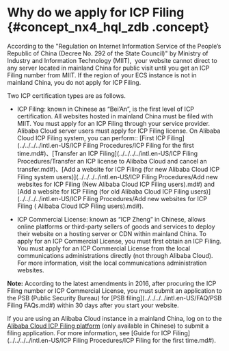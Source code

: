 # Why do we apply for ICP Filing {#concept_nx4_hql_zdb .concept}

According to the "Regulation on Internet Information Service of the People’s Republic of China \(Decree No. 292 of the State Council\)" by Ministry of Industry and Information Technology \(MIIT\),  your website cannot direct to any server located in mainland China for public visit until you get an ICP Filing number from MIIT. If the region of your ECS instance is not in mainland China, you do not apply for ICP Filing.

Two ICP certification types are as follows.

-   ICP Filing: known in Chinese as “Bei’An”, is the first level of ICP certification. All websites hosted in mainland China must be filed with MIIT. You must apply for an ICP Filing through your service provider. Alibaba Cloud server users must apply for ICP Filing license. On Alibaba Cloud ICP Filing system, you can perform:: [First ICP Filing](../../../../intl.en-US/ICP Filing Procedures/ICP Filing for the first time.md#)、[Transfer an ICP Filing](../../../../intl.en-US/ICP Filing Procedures/Transfer an ICP license to Alibaba Cloud and cancel an transfer.md#)、[Add a website for ICP Filing \(for new Alibaba Cloud ICP Filing system users\)](../../../../intl.en-US/ICP Filing Procedures/Add new websites for ICP Filing (New Alibaba Cloud ICP Filing users).md#) and [Add a website for ICP Filing \(for old Alibaba Cloud ICP Filing users\)](../../../../intl.en-US/ICP Filing Procedures/Add new websites for ICP Filing ( Alibaba Cloud ICP Filing users).md#).

-   ICP Commercial License: known as “ICP Zheng” in Chinese, allows online platforms or third-party sellers of goods and services to deploy their website on a hosting server or CDN within mainland China. To apply for an ICP Commercial License, you must first obtain an ICP Filing. You must apply for an ICP Commercial License from the local communications administrations directly \(not through Alibaba Cloud\). For more information, visit the local communications administration websites.


**Note:** According to the latest amendments in 2016, after procuring the ICP Filing number or ICP Commercial License, you must submit an application to the PSB \(Public Security Bureau\) for [PSB filing](../../../../intl.en-US/FAQ/PSB Filing FAQs.md#) within 30 days after you start your website.

If you are using an Alibaba Cloud instance in a mainland China, log on to the [Alibaba Cloud ICP Filing platform](https://beian.aliyun.com/) \(only available in Chinese\) to submit a filing application. For more information, see [Guide for ICP Filing](../../../../intl.en-US/ICP Filing Procedures/ICP Filing for the first time.md#).

